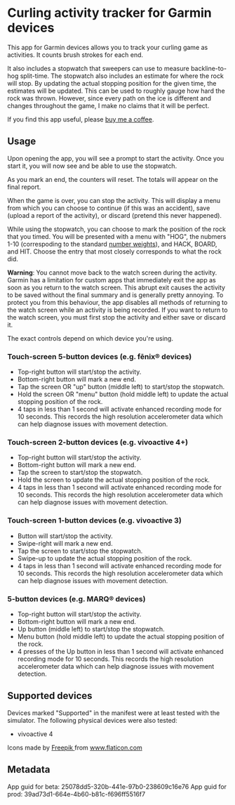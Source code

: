 # Curling activity tracker for Garmin devices

This app for Garmin devices allows you to track your curling game as activities.
It counts brush strokes for each end.

It also includes a stopwatch that sweepers can use to measure backline-to-hog split-time.
The stopwatch also includes an estimate for where the rock will stop.
By updating the actual stopping position for the given time, the estimates will be updated.
This can be used to roughly gauge how hard the rock was thrown.
However, since every path on the ice is different and changes throughout the game, I make no claims that it will be perfect.

If you find this app useful, please [buy me a coffee](https://ko-fi.com/philmitchell).

## Usage

Upon opening the app, you will see a prompt to start the activity.
Once you start it, you will now see and be able to use the stopwatch.

As you mark an end, the counters will reset.
The totals will appear on the final report.

When the game is over, you can stop the activity.
This will display a menu from which you can choose to continue (if this was an accident), save (upload a report of the activity), or discard (pretend this never happened).

While using the stopwatch, you can choose to mark the position of the rock that you timed.
You will be presented with a menu with "HOG", the nubmers 1-10 (correspoding to the standard [number weights](https://en.wikipedia.org/wiki/Glossary_of_curling)), and HACK, BOARD, and HIT.
Choose the entry that most closely corresponds to what the rock did.

**Warning**:
You cannot move back to the watch screen during the activity.
Garmin has a limitation for custom apps that immediately exit the app as soon as you return to the watch screen.
This abrupt exit causes the activity to be saved without the final summary and is generally pretty annoying.
To protect you from this behaviour, the app disables all methods of returning to the watch screen while an activity is being recorded.
If you want to return to the watch screen, you must first stop the activity and either save or discard it.

The exact controls depend on which device you're using.

### Touch-screen 5-button devices (e.g. fēnix® devices)

- Top-right button will start/stop the activity.
- Bottom-right button will mark a new end.
- Tap the screen OR "up" button (middle left) to start/stop the stopwatch.
- Hold the screen OR "menu" button (hold middle left) to update the actual stopping position of the rock.
- 4 taps in less than 1 second will activate enhanced recording mode for 10 seconds.
  This records the high resolution accelerometer data which can help diagnose issues with movement detection.

### Touch-screen 2-button devices (e.g. vivoactive 4+)

- Top-right button will start/stop the activity.
- Bottom-right button will mark a new end.
- Tap the screen to start/stop the stopwatch.
- Hold the screen to update the actual stopping position of the rock.
- 4 taps in less than 1 second will activate enhanced recording mode for 10 seconds.
  This records the high resolution accelerometer data which can help diagnose issues with movement detection.

### Touch-screen 1-button devices (e.g. vivoactive 3)

- Button will start/stop the activity.
- Swipe-right will mark a new end.
- Tap the screen to start/stop the stopwatch.
- Swipe-up to update the actual stopping position of the rock.
- 4 taps in less than 1 second will activate enhanced recording mode for 10 seconds.
  This records the high resolution accelerometer data which can help diagnose issues with movement detection.

### 5-button devices (e.g. MARQ® devices)

- Top-right button will start/stop the activity.
- Bottom-right button will mark a new end.
- Up button (middle left) to start/stop the stopwatch.
- Menu button (hold middle left) to update the actual stopping position of the rock.
- 4 presses of the Up button in less than 1 second will activate enhanced recording mode for 10 seconds.
  This records the high resolution accelerometer data which can help diagnose issues with movement detection.

## Supported devices

Devices marked "Supported" in the manifest were at least tested with the simulator.
The following physical devices were also tested:

- vivoactive 4

<div>Icons made by <a href="https://www.flaticon.com/authors/freepik" title="Freepik"> Freepik </a> from <a href="https://www.flaticon.com/" title="Flaticon">www.flaticon.com</a></div>

## Metadata

App guid for beta: 25078dd5-320b-441e-97b0-238609c16e76
App guid for prod: 39ad73d1-664e-4b60-b81c-f696ff5516f7